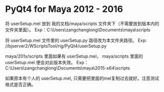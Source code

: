 PyQt4 for Maya 2012 - 2016
=
将 userSetup.mel 放到  我的文档/maya/scripts 文件夹下（不需要放到版本内的文件夹里面）。
Exp：C:\Users\zangchanglong\Documents\maya\scripts


将 userSetup.mel 文件里的 userSetup.py 路径改为本文件夹路径。
Exp: //bjserver2/WScriptsTool/rig/PyQt4/userSetup.py


maya/201x/scripts 里面如果有 userSetup.mel， maya/scripts 里面的 userSetup.mel 便会对此版本失效。
Exp：C:\Users\zangchanglong\Documents\maya\2015-x64\scripts
 

如果原本有个人的 userSetup.mel, 只需要把里面的mel复制过去就好。注意测试格式是否正确。
